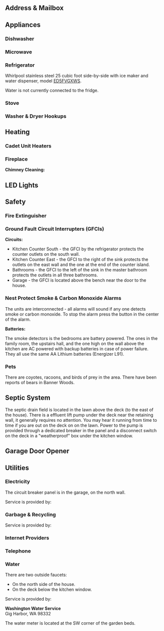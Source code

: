 ## Address & Mailbox

## Appliances

### Dishwasher

### Microwave

### Refrigerator

Whirlpool stainless steel 25 cubic foot side-by-side with ice maker and water dispenser, model [ED5FVGXWS](https://www.whirlpool.com/kitchen/refrigeration/refrigerators/side-by-side/p.25-cu.-ft.-side-by-side-refrigerator-with-full-width-adjustable-slide-out-spillguard-glass-shelves.ed5fvgxws.html).

Water is not currently connected to the fridge.

### Stove

### Washer & Dryer Hookups

## Heating

### Cadet Unit Heaters

### Fireplace

**Chimney Cleaning:**

## LED Lights

## Safety

### Fire Extinguisher

### Ground Fault Circuit Interrupters (GFCIs)

**Circuits:**

* Kitchen Counter South - the GFCI by the refrigerator protects the counter outlets on the south wall.
* Kitchen Counter East - the GFCI to the right of the sink protects the outlets on the east wall and the one at the end of the counter island. 
* Bathrooms - the GFCI to the left of the sink in the master bathroom protects the outlets in all three bathrooms.
* Garage - the GFCI is located above the bench near the door to the house.

### Nest Protect Smoke & Carbon Monoxide Alarms

The units are interconnected - all alarms will sound if any one detects smoke or carbon monoxide. To stop the alarm press the button in the center of the alarm.

**Batteries:**

The smoke detectors is the bedrooms are battery powered. The ones in the family room, the upstairs hall, and the one high on the wall above the kitchen are AC powered with backup batteries in case of power failure. They all use the same AA Lithium batteries (Energizer L91).

### Pets

There are coyotes, racoons, and birds of prey in the area. There have been reports of bears in Banner Woods.

## Septic System

The septic drain field is located in the lawn above the deck (to the east of the house). There is a effluent lift pump under the deck near the retaining wall, it generally requires no attention. You may hear it running from time to time if you are out on the deck on on the lawn. Power to the pump is provided through a dedicated breaker in the panel and a disconnect switch on the deck in a "weatherproof" box under the kitchen window.

## Garage Door Opener

## Utilities

### Electricity

The circuit breaker panel is in the garage, on the north wall.

Service is provided by:

### Garbage & Recycling

Service is provided by:

### Internet Providers

### Telephone

### Water

There are two outside faucets:
* On the north side of the house.
* On the deck below the kitchen window.

Service is provided by:

**Washington Water Service**  
Gig Harbor, WA 98332  

The water meter is located at the SW corner of the garden beds.


